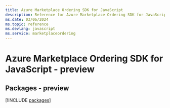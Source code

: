 ```yaml
---
title: Azure Marketplace Ordering SDK for JavaScript
description: Reference for Azure Marketplace Ordering SDK for JavaScript
ms.date: 03/06/2024
ms.topic: reference
ms.devlang: javascript
ms.service: marketplaceordering
---
```

# Azure Marketplace Ordering SDK for JavaScript - preview
## Packages - preview
[!INCLUDE [packages](marketplace-ordering-index.md)]